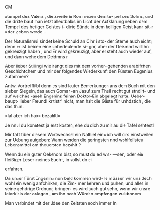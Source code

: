 CM

stempel des Vaters , die zweite in Rom neben dem te-
pel des Sohns, und die dritte baut man ietzt alleutbalbs
im Licht der Aufklärung neben dem Tempel des heiliger
Geistes i- dieie Sünde in dem heiligen Geist kann sit-r
»der-geben werde-.

Der Naturalismui sindet keine Schuld an C hr i sto- der
Sterne auch nicht; denn er ist beiden eine unbedeutende si-
gnr, aber der Deismnd will Ihn gekreuzigt haben , und
Er wird gekreuzigt, aber er steht auch wieder auf, und
dann wehe dem Deidmns r

Aber lieber Stillingl wie hängt dies mit dem vorher-
gehenden arabifchen Geschichtchem und mir der folgendes
Wiederkunft den Fürsten Eugenius zufammen?

Antw. Vortrefflitbl denn es sind lauter Bemerkungen
ans dem Buch mit den sieben Siegeln, das auch Gomar
-an Jasuf zum Theil recht gut stndirt- und auf welches
-aneh Engenins feinen Doktor-Ein abgelegt hatte. Ueber-
baupt- lieber Freundl kritistr’ nicht, man halt die Gäste für
unhdstich , die das thun.

«Ial aber ich hab« bezahltl«

Je nnul du konntest ja erst kosten, ehe du dich zu mir
au die Tafel sehtestl

Mir fällt tiber diesem Wortwechsel ein Nathiel ein« ich
will dirs einstweilen zur Uebung aufgeben: Wann werden
die geringsten nnd wohlfeilsteu Lebensmittel arn theuersten
bezahlt ? ·

Wenn du ein guter Oekenom bist, so must du ed wis-
—sen, oder ein fleißiger Leser meines Buch-, in sollst dn ei

erfahren.

 

Da unser Fürst Engenins nun bald kommen wird- le
müssen wir uns dech wohl ein wenig anfchirken, die Zim-
mer kehren und puhen, und alles in seine gehdrige Ordnung
bringen; es wird auch gut sehn, wenn wir unsre Ieierkleis
der anlegen , um ihn nach Würden empfangen zu kbnnem

Man verbindet mit der Jdee den Zeitsten noch immer In


